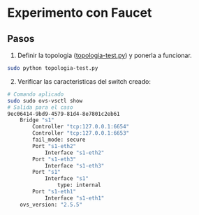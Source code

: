 # Experimento con Faucet ##

## Pasos ##

1. Definir la topologia ([topologia-test.py](topologia-test.py)) y ponerla a funcionar. 

```bash
sudo python topologia-test.py
```

2. Verificar las caracteristicas del switch creado:

```bash
# Comando aplicado
sudo sudo ovs-vsctl show
# Salida para el caso
9ec06414-9bd9-4579-81d4-8e7801c2eb61
    Bridge "s1"
        Controller "tcp:127.0.0.1:6654"
        Controller "tcp:127.0.0.1:6653"
        fail_mode: secure
        Port "s1-eth2"
            Interface "s1-eth2"
        Port "s1-eth3"
            Interface "s1-eth3"
        Port "s1"
            Interface "s1"
                type: internal
        Port "s1-eth1"
            Interface "s1-eth1"
    ovs_version: "2.5.5"
```



